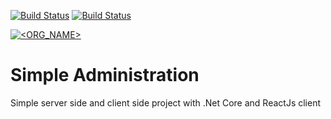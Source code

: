[![Build Status](https://dev.azure.com/sjh-personal/Simple%20Administration/_apis/build/status/j-hashemi.SimpleAdministration?branchName=main)](https://dev.azure.com/sjh-personal/Simple%20Administration/_build/latest?definitionId=1&branchName=main)
[![Build Status](https://travis-ci.com/j-hashemi/SimpleAdministration.svg?branch=main)](https://travis-ci.com/j-hashemi/SimpleAdministration)

[![<ORG_NAME>](https://circleci.com/<VCS>/fusoft/simpleadministration.svg?style=svg)](<LINK>)



# Simple Administration
Simple server side and client side project with .Net Core and ReactJs client 
